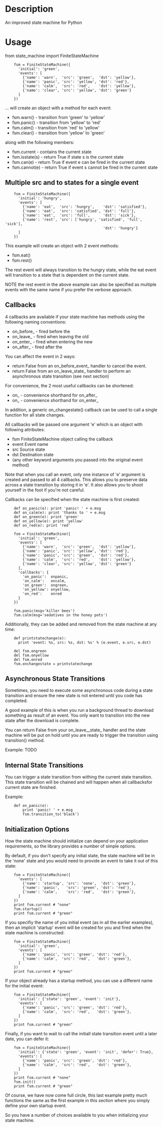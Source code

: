 
Description
===========

An improved state machine for Python

Usage
=====

from state_machine import FiniteStateMachine

        fsm = FiniteStateMachine({
          'initial': 'green',
          'events': [
            {'name': 'warn',  'src': 'green',  'dst': 'yellow'},
            {'name': 'panic', 'src': 'yellow', 'dst': 'red'},
            {'name': 'calm',  'src': 'red',    'dst': 'yellow'},
            {'name': 'clear', 'src': 'yellow', 'dst': 'green'}
          ]
        })

... will create an object with a method for each event:

  - fsm.warn()  - transition from 'green'  to 'yellow'
  - fsm.panic() - transition from 'yellow' to 'red'
  - fsm.calm()  - transition from 'red'    to 'yellow'
  - fsm.clear() - transition from 'yellow' to 'green'

along with the following members:

  - fsm.current    - contains the current state
  - fsm.isstate(s) - return True if state s is the current state
  - fsm.can(e)     - return True if event e can be fired in the current
                     state
  - fsm.cannot(e)  - return True if event s cannot be fired in the
                     current state

Multiple src and to states for a single event
---------------------------------------------

        fsm = FiniteStateMachine({
          'initial': 'hungry',
          'events': [
            {'name': 'eat',  'src': 'hungry',    'dst': 'satisfied'},
            {'name': 'eat',  'src': 'satisfied', 'dst': 'full'},
            {'name': 'eat',  'src': 'full',      'dst': 'sick'},
            {'name': 'rest', 'src': ['hungry', 'satisfied', 'full', 'sick'],
                                                 'dst': 'hungry'}
          ]
        })

This example will create an object with 2 event methods:

  - fsm.eat()
  - fsm.rest()

The rest event will always transition to the hungry state, while the eat
event will transition to a state that is dependent on the current state.

NOTE the rest event in the above example can also be specified as
multiple events with the same name if you prefer the verbose approach.

Callbacks
---------

4 callbacks are available if your state machine has methods using the
following naming conventions:

  - on_before_<EVENT> - fired before the <EVENT>
  - on_leave_<STATE>  - fired when leaving the old <STATE>
  - on_enter_<STATE>  - fired when entering the new <STATE>
  - on_after_<EVENT>  - fired after the <EVENT>

You can affect the event in 2 ways:

  - return False from an on_before_event_ handler to cancel the event.
  - return False from an on_leave_state_ handler to perform an
    asynchronous state transition (see next section)

For convenience, the 2 most useful callbacks can be shortened:

  - on_<EVENT> - convenience shorthand for on_after_<EVENT>
  - on_<STATE> - convenience shorthand for on_enter_<STATE>

In addition, a generic on_changestate() callback can be used to call a
single function for all state changes.

All callbacks will be passed one argument 'e' which is an object with
following attributes:

  - fsm   FiniteStateMachine object calling the callback
  - event Event name
  - src   Source state
  - dst   Destination state
  - (any other keyword arguments you passed into the original event
     method)

Note that when you call an event, only one instance of 'e' argument is
created and passed to all 4 callbacks. This allows you to preserve data
across a state transition by storing it in 'e'. It also allows you to
shoot yourself in the foot if you're not careful.

Callbacks can be specified when the state machine is first created:

        def on_panic(e): print 'panic! ' + e.msg
        def on_calm(e): print 'thanks to ' + e.msg
        def on_green(e): print 'green'
        def on_yellow(e): print 'yellow'
        def on_red(e): print 'red'

        fsm = FiniteStateMachine({
          'initial': 'green',
          'events': [
            {'name': 'warn',  'src': 'green',  'dst': 'yellow'},
            {'name': 'panic', 'src': 'yellow', 'dst': 'red'},
            {'name': 'panic', 'src': 'green',  'dst': 'red'},
            {'name': 'calm',  'src': 'red',    'dst': 'yellow'},
            {'name': 'clear', 'src': 'yellow', 'dst': 'green'}
          ],
          'callbacks': {
            'on_panic':  onpanic,
            'on_calm':   oncalm,
            'on_green':  ongreen,
            'on_yellow': onyellow,
            'on_red':    onred
          }
        })

        fsm.panic(msg='killer bees')
        fsm.calm(msg='sedatives in the honey pots')

Additionally, they can be added and removed from the state machine at
any time:

        def printstatechange(e):
          print 'event: %s, src: %s, dst: %s' % (e.event, e.src, e.dst)

        del fsm.ongreen
        del fsm.onyellow
        del fsm.onred
        fsm.onchangestate = printstatechange

Asynchronous State Transitions
------------------------------

Sometimes, you need to execute some asynchronous code during a state
transition and ensure the new state is not entered until you code has
completed.

A good example of this is when you run a background thread to download
something as result of an event. You only want to transition into the
new state after the download is complete.

You can return False from your on_leave__state_ handler and the state
machine will be put on hold until you are ready to trigger the
transition using transition() method.

Example: TODO

Internal State Transitions
--------------------------

You can trigger a state transition from withing the current state
transition. This state transition will be chained and will happen when
all callbacksfor current state are finished.

Example:

        def on_panic(e):
            print 'panic! ' + e.msg
            fsm.transition_to('black')

Initialization Options
----------------------

How the state machine should initialize can depend on your application
requirements, so the library provides a number of simple options.

By default, if you don't specify any initial state, the state machine
will be in the 'none' state and you would need to provide an event to
take it out of this state:

        fsm = FiniteStateMachine({
          'events': [
            {'name': 'startup', 'src': 'none',  'dst': 'green'},
            {'name': 'panic',   'src': 'green', 'dst': 'red'},
            {'name': 'calm',    'src': 'red',   'dst': 'green'},
          ]
        })
        print fsm.current # "none"
        fsm.startup()
        print fsm.current # "green"

If you specifiy the name of you initial event (as in all the earlier
examples), then an implicit 'startup' event will be created for you and
fired when the state machine is constructed:

        fsm = FiniteStateMachine({
          'initial': 'green',
          'events': [
            {'name': 'panic', 'src': 'green', 'dst': 'red'},
            {'name': 'calm',  'src': 'red',   'dst': 'green'},
          ]
        })
        print fsm.current # "green"

If your object already has a startup method, you can use a different
name for the initial event:

        fsm = FiniteStateMachine({
          'initial': {'state': 'green', 'event': 'init'},
          'events': [
            {'name': 'panic', 'src': 'green', 'dst': 'red'},
            {'name': 'calm',  'src': 'red',   'dst': 'green'},
          ]
        })
        print fsm.current # "green"

Finally, if you want to wait to call the initiall state transition
event until a later date, you can defer it:

        fsm = FiniteStateMachine({
          'initial': {'state': 'green', 'event': 'init', 'defer': True},
          'events': [
            {'name': 'panic', 'src': 'green', 'dst': 'red'},
            {'name': 'calm',  'src': 'red',   'dst': 'green'},
          ]
        })
        print fsm.current # "none"
        fsm.init()
        print fsm.current # "green"

Of course, we have now come full circle, this last example pretty much
functions the same as the first example in this section where you simply
define your own startup event.

So you have a number of choices available to you when initializing your
state machine.

